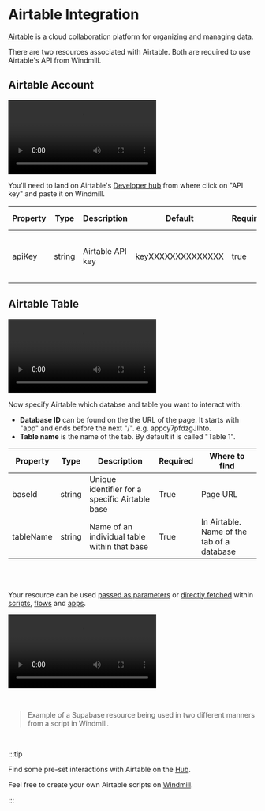 # Airtable Integration

[Airtable](https://www.airtable.com/) is a cloud collaboration platform for organizing and managing data.

There are two resources associated with Airtable. Both are required to use Airtable's API from Windmill.

## Airtable Account

<video
 className="border-2 rounded-xl object-cover w-full h-full dark:border-gray-800"
  autoPlay
  loop
  controls
  src="/videos/adding_airtable_resource.mp4"
/>
<br/>

You'll need to land on Airtable's <a href="https://airtable.com/create/tokens" rel="nofollow">Developer hub</a> from where click on "API key" and paste it on Windmill.

| Property | Type   | Description      | Default           | Required | Where to find                             |
| -------- | ------ | ---------------- | ----------------- | -------- | ----------------------------------------- |
| apiKey   | string | Airtable API key | keyXXXXXXXXXXXXXX | true     | Airtable Account > API > Generate API Key |

## Airtable Table

<video
    className="border-2 rounded-xl object-cover w-full h-full dark:border-gray-800"
    autoPlay
    loop
    controls
    src="/videos/adding_airtable_table.mp4"
/>
<br/>

Now specify Airtable which databse and table you want to interact with:

- **Database ID** can be found on the the URL of the page. It starts with "app" and ends before the next "/". e.g. appcy7pfdzgJIhto.
- **Table name** is the name of the tab. By default it is called "Table 1".

| Property  | Type   | Description                                    | Required | Where to find                              |
| --------- | ------ | ---------------------------------------------- | -------- | ------------------------------------------ |
| baseId    | string | Unique identifier for a specific Airtable base | True     | Page URL                                   |
| tableName | string | Name of an individual table within that base   | True     | In Airtable. Name of the tab of a database |

<br/><br/>

Your resource can be used [passed as parameters](../core_concepts/3_resources_and_types/index.mdx#passing-resources-as-parameters-to-scripts-preferred) or [directly fetched](../core_concepts/3_resources_and_types/index.mdx#fetching-them-from-within-a-script-by-using-the-wmill-client-in-the-respective-language) within [scripts](../script_editor/index.mdx), [flows](../flows/1_flow_editor.mdx) and [apps](../apps/0_app_editor/index.mdx).

<video
	className="border-2 rounded-lg object-cover w-full h-full dark:border-gray-800"
	controls
	src="/videos/add_resources_variables.mp4"
/>

<br/>

> Example of a Supabase resource being used in two different manners from a script in Windmill.

<br/>

:::tip

Find some pre-set interactions with Airtable on the [Hub](https://hub.windmill.dev/integrations/airtable).

Feel free to create your own Airtable scripts on [Windmill](../getting_started/00_how_to_use_windmill/index.mdx).

:::

